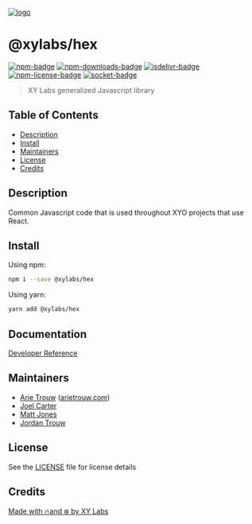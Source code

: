 [![logo][]](https://xylabs.com)

# @xylabs/hex

[![npm-badge][]][npm-link]
[![npm-downloads-badge][]][npm-link]
[![jsdelivr-badge][]][jsdelivr-link]
[![npm-license-badge][]](LICENSE)
[![socket-badge][]][socket-link]

> XY Labs generalized Javascript library 

## Table of Contents

-   [Description](#description)
-   [Install](#install)
-   [Maintainers](#maintainers)
-   [License](#license)
-   [Credits](#credits)

## Description

Common Javascript code that is used throughout XYO projects that use React.

## Install

Using npm:

```sh
npm i --save @xylabs/hex
```

Using yarn:

```sh
yarn add @xylabs/hex
```

## Documentation
[Developer Reference](https://xylabs.github.io/sdk-js)

## Maintainers

-   [Arie Trouw](https://github.com/arietrouw) ([arietrouw.com](https://arietrouw.com))
-   [Joel Carter](https://github.com/JoelBCarter)
-   [Matt Jones](https://github.com/jonesmac)
-   [Jordan Trouw](https://github.com/jordantrouw)

## License

See the [LICENSE](LICENSE) file for license details

## Credits

[Made with 🔥and ❄️ by XY Labs](https://xylabs.com)

[logo]: https://cdn.xy.company/img/brand/XYPersistentCompany_Logo_Icon_Colored.svg

[npm-badge]: https://img.shields.io/npm/v/@xylabs/hex.svg
[npm-link]: https://www.npmjs.com/package/@xylabs/hex

[npm-downloads-badge]: https://img.shields.io/npm/dw/@xylabs/hex
[npm-license-badge]: https://img.shields.io/npm/l/@xylabs/hex

[jsdelivr-badge]: https://data.jsdelivr.com/v1/package/npm/@xylabs/hex/badge
[jsdelivr-link]: https://www.jsdelivr.com/package/npm/@xylabs/hex

[socket-badge]: https://socket.dev/api/badge/npm/package/@xylabs/hex
[socket-link]: https://socket.dev/npm/package/@xylabs/hex